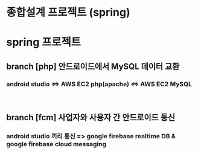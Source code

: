 # 종합설계 프로젝트 (spring)

# spring 프로젝트

<h2>branch [php] 안드로이드에서 MySQL 데이터 교환</h2>
<h3>android studio <=> AWS EC2 php(apache) <=> AWS EC2 MySQL</h3><br>

<h2>branch [fcm] 사업자와 사용자 간 안드로이드 통신</h2>
  <h3> android studio 끼리 통신 => google firebase realtime DB & google firebase cloud messaging</h3>
<br>

